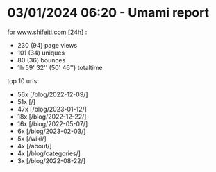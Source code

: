 # 03/01/2024 06:20 - Umami report
for www.shifeiti.com [24h] :

 - 230 (94) page views
 - 101 (34) uniques
 - 80 (36) bounces
 - 1h 59' 32'' (50' 46'') totaltime


top 10 urls:
 - 56x [/blog/2022-12-09/]
 - 51x [/]
 - 47x [/blog/2023-01-12/]
 - 18x [/blog/2022-12-22/]
 - 16x [/blog/2022-05-07/]
 - 6x [/blog/2023-02-03/]
 - 5x [/wiki/]
 - 4x [/about/]
 - 4x [/blog/categories/]
 - 3x [/blog/2022-08-22/]


